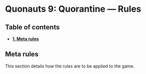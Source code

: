 # Quonauts 9: Quorantine — Rules

## Table of contents

* [**1. Meta rules**](#meta-rules)

## <a name='meta-rules'/> Meta rules

This section details how the rules are to be applied to the game.

